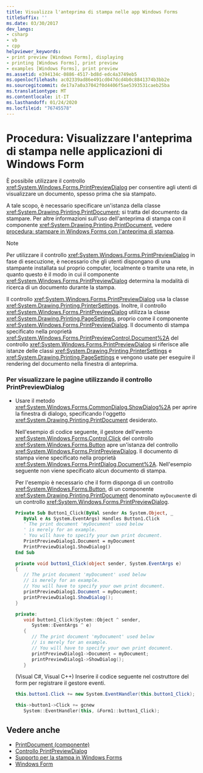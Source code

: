 ```yaml
---
title: Visualizza l'anteprima di stampa nelle app Windows Forms
titleSuffix: ''
ms.date: 03/30/2017
dev_langs:
- csharp
- vb
- cpp
helpviewer_keywords:
- print preview [Windows Forms], displaying
- printing [Windows Forms], print preview
- examples [Windows Forms], print preview
ms.assetid: e394134c-0886-4517-bd8d-edc4a3749eb5
ms.openlocfilehash: ac02339ad86e491cd047dcd4b0c8841374b3bb2e
ms.sourcegitcommit: de17a7a0a37042f0d4406f5ae5393531caeb25ba
ms.translationtype: MT
ms.contentlocale: it-IT
ms.lasthandoff: 01/24/2020
ms.locfileid: "76745578"
---
```

# <a name="how-to-display-print-preview-in-windows-forms-applications"></a>Procedura: Visualizzare l'anteprima di stampa nelle applicazioni di Windows Form
È possibile utilizzare il controllo <xref:System.Windows.Forms.PrintPreviewDialog> per consentire agli utenti di visualizzare un documento, spesso prima che sia stampato.  
  
 A tale scopo, è necessario specificare un'istanza della classe <xref:System.Drawing.Printing.PrintDocument>; si tratta del documento da stampare. Per altre informazioni sull'uso dell'anteprima di stampa con il componente <xref:System.Drawing.Printing.PrintDocument>, vedere [procedura: stampare in Windows Forms con l'anteprima di stampa](../advanced/how-to-print-in-windows-forms-using-print-preview.md).  
  
> [!NOTE]
> Per utilizzare il controllo <xref:System.Windows.Forms.PrintPreviewDialog> in fase di esecuzione, è necessario che gli utenti dispongano di una stampante installata sul proprio computer, localmente o tramite una rete, in quanto questo è il modo in cui il componente <xref:System.Windows.Forms.PrintPreviewDialog> determina la modalità di ricerca di un documento durante la stampa.  
  
 Il controllo <xref:System.Windows.Forms.PrintPreviewDialog> usa la classe <xref:System.Drawing.Printing.PrinterSettings>. Inoltre, il controllo <xref:System.Windows.Forms.PrintPreviewDialog> utilizza la classe <xref:System.Drawing.Printing.PageSettings>, proprio come il componente <xref:System.Windows.Forms.PrintPreviewDialog>. Il documento di stampa specificato nella proprietà <xref:System.Windows.Forms.PrintPreviewControl.Document%2A> del controllo <xref:System.Windows.Forms.PrintPreviewDialog> si riferisce alle istanze delle classi <xref:System.Drawing.Printing.PrinterSettings> e <xref:System.Drawing.Printing.PageSettings> e vengono usate per eseguire il rendering del documento nella finestra di anteprima.  
  
### <a name="to-view-pages-using-the-printpreviewdialog-control"></a>Per visualizzare le pagine utilizzando il controllo PrintPreviewDialog  
  
- Usare il metodo <xref:System.Windows.Forms.CommonDialog.ShowDialog%2A> per aprire la finestra di dialogo, specificando l'oggetto <xref:System.Drawing.Printing.PrintDocument> desiderato.  
  
     Nell'esempio di codice seguente, il gestore dell'evento <xref:System.Windows.Forms.Control.Click> del controllo <xref:System.Windows.Forms.Button> apre un'istanza del controllo <xref:System.Windows.Forms.PrintPreviewDialog>. Il documento di stampa viene specificato nella proprietà <xref:System.Windows.Forms.PrintDialog.Document%2A>. Nell'esempio seguente non viene specificato alcun documento di stampa.  
  
     Per l'esempio è necessario che il form disponga di un controllo <xref:System.Windows.Forms.Button>, di un componente <xref:System.Drawing.Printing.PrintDocument> denominato `myDocument`e di un controllo <xref:System.Windows.Forms.PrintPreviewDialog>.  
  
    ```vb  
    Private Sub Button1_Click(ByVal sender As System.Object, _  
       ByVal e As System.EventArgs) Handles Button1.Click  
       ' The print document 'myDocument' used below  
       ' is merely for an example.  
       ' You will have to specify your own print document.  
       PrintPreviewDialog1.Document = myDocument  
       PrintPreviewDialog1.ShowDialog()  
    End Sub  
    ```  
  
    ```csharp  
    private void button1_Click(object sender, System.EventArgs e)  
    {  
       // The print document 'myDocument' used below  
       // is merely for an example.  
       // You will have to specify your own print document.  
       printPreviewDialog1.Document = myDocument;  
       printPreviewDialog1.ShowDialog();  
    }  
    ```  
  
    ```cpp  
    private:  
       void button1_Click(System::Object ^ sender,  
          System::EventArgs ^ e)  
       {  
          // The print document 'myDocument' used below  
          // is merely for an example.  
          // You will have to specify your own print document.  
          printPreviewDialog1->Document = myDocument;  
          printPreviewDialog1->ShowDialog();  
       }  
    ```  
  
     (Visual C#, Visual C++) Inserire il codice seguente nel costruttore del form per registrare il gestore eventi.  
  
    ```csharp  
    this.button1.Click += new System.EventHandler(this.button1_Click);  
    ```  
  
    ```cpp  
    this->button1->Click += gcnew  
       System::EventHandler(this, &Form1::button1_Click);  
    ```  
  
## <a name="see-also"></a>Vedere anche

- [PrintDocument (componente)](printdocument-component-windows-forms.md)
- [Controllo PrintPreviewDialog](printpreviewdialog-control-windows-forms.md)
- [Supporto per la stampa in Windows Forms](../advanced/windows-forms-print-support.md)
- [Windows Form](../index.md)
